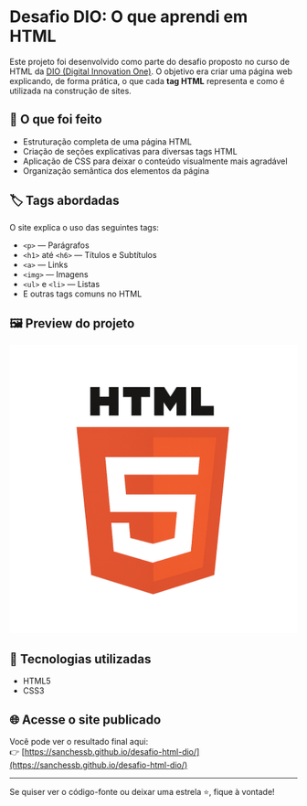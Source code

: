 # Desafio DIO: O que aprendi em HTML

Este projeto foi desenvolvido como parte do desafio proposto no curso de HTML da [DIO (Digital Innovation One)](https://www.dio.me/). O objetivo era criar uma página web explicando, de forma prática, o que cada **tag HTML** representa e como é utilizada na construção de sites.

## 🧠 O que foi feito

- Estruturação completa de uma página HTML
- Criação de seções explicativas para diversas tags HTML
- Aplicação de CSS para deixar o conteúdo visualmente mais agradável
- Organização semântica dos elementos da página

## 🏷️ Tags abordadas

O site explica o uso das seguintes tags:

- `<p>` — Parágrafos
- `<h1>` até `<h6>` — Títulos e Subtítulos
- `<a>` — Links
- `<img>` — Imagens
- `<ul>` e `<li>` — Listas
- E outras tags comuns no HTML

## 🖼️ Preview do projeto

![preview](html-logo.png)

## 🚀 Tecnologias utilizadas

- HTML5
- CSS3

## 🌐 Acesse o site publicado

Você pode ver o resultado final aqui:  
👉 [https://sanchessb.github.io/desafio-html-dio/](https://sanchessb.github.io/desafio-html-dio/)

---

Se quiser ver o código-fonte ou deixar uma estrela ⭐, fique à vontade!
